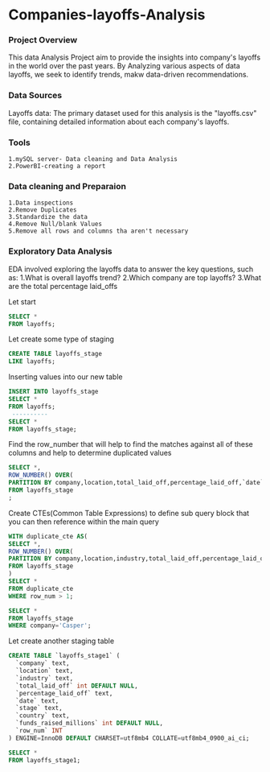 # Companies-layoffs-Analysis

### Project Overview
 This data Analysis Project aim to provide the insights into company's layoffs in the world over the past years. By Analyzing various aspects of data layoffs, we seek to identify trends, makw data-driven recommendations.

 ### Data Sources
  Layoffs data: The primary dataset used for this analysis is the "layoffs.csv" file, containing detailed information about each company's layoffs.

  ### Tools
    1.mySQL server- Data cleaning and Data Analysis
    2.PowerBI-creating a report

   ### Data cleaning and Preparaion
    1.Data inspections
    2.Remove Duplicates
    3.Standardize the data
    4.Remove Null/blank Values
    5.Remove all rows and columns tha aren't necessary
    
### Exploratory Data Analysis
 EDA involved exploring the layoffs data to answer the key questions, such as:
   1.What is overall layoffs trend?
   2.Which company are top layoffs?
   3.What are the total percentage laid_offs


Let start 

```sql
SELECT *
FROM layoffs;
```
Let create some type of staging
```sql
CREATE TABLE layoffs_stage
LIKE layoffs;
```
Inserting values into our new table
```sql
INSERT INTO layoffs_stage
SELECT *
FROM layoffs;
 ----------
SELECT *
FROM layoffs_stage;
```
Find the row_number that will help to find the matches against all of these columns and help to determine duplicated values
```sql
SELECT *,
ROW_NUMBER() OVER(
PARTITION BY company,location,total_laid_off,percentage_laid_off,`date`) AS row_num
FROM layoffs_stage
;
```
Create CTEs(Common Table Expressions) to define sub query block that you can then reference within the main query
```sql
WITH duplicate_cte AS(
SELECT *,
ROW_NUMBER() OVER(
PARTITION BY company,location,industry,total_laid_off,percentage_laid_off,country,`date`) AS row_num
FROM layoffs_stage
)
SELECT *
FROM duplicate_cte
WHERE row_num > 1;
```
```sql
SELECT *
FROM layoffs_stage
WHERE company='Casper';
```
Let create another staging table
```sql
CREATE TABLE `layoffs_stage1` (
  `company` text,
  `location` text,
  `industry` text,
  `total_laid_off` int DEFAULT NULL,
  `percentage_laid_off` text,
  `date` text,
  `stage` text,
  `country` text,
  `funds_raised_millions` int DEFAULT NULL,
  `row_num` INT
) ENGINE=InnoDB DEFAULT CHARSET=utf8mb4 COLLATE=utf8mb4_0900_ai_ci;
```
```sql
SELECT *
FROM layoffs_stage1;

















   
